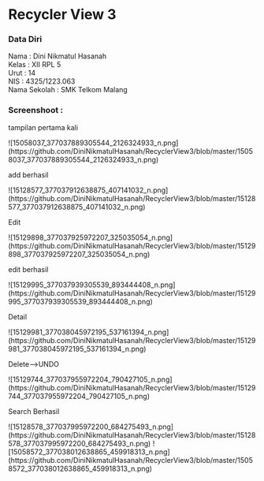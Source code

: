 <h1>Recycler View 3</h1>

<h3>Data Diri</h3>
Nama : Dini Nikmatul Hasanah <br>
Kelas : XII RPL 5 <br>
Urut : 14 <br>
NIS : 4325/1223.063 <br>
Nama Sekolah : SMK Telkom Malang <br>

<h3>Screenshoot :</h3>
<p>tampilan pertama kali</p>
![15058037_377037889305544_2126324933_n.png](https://github.com/DiniNikmatulHasanah/RecyclerView3/blob/master/15058037_377037889305544_2126324933_n.png)
<p>add berhasil</p>
![15128577_377037912638875_407141032_n.png](https://github.com/DiniNikmatulHasanah/RecyclerView3/blob/master/15128577_377037912638875_407141032_n.png)
<p>Edit</p>
![15129898_377037925972207_325035054_n.png](https://github.com/DiniNikmatulHasanah/RecyclerView3/blob/master/15129898_377037925972207_325035054_n.png)
<p>edit berhasil</p>
![15129995_377037939305539_893444408_n.png](https://github.com/DiniNikmatulHasanah/RecyclerView3/blob/master/15129995_377037939305539_893444408_n.png)
<p>Detail</p>
![15129981_377038045972195_537161394_n.png](https://github.com/DiniNikmatulHasanah/RecyclerView3/blob/master/15129981_377038045972195_537161394_n.png)
<p>Delete-->UNDO</p>
![15129744_377037955972204_790427105_n.png](https://github.com/DiniNikmatulHasanah/RecyclerView3/blob/master/15129744_377037955972204_790427105_n.png)
<p>Search Berhasil</p>
![15128578_377037995972200_684275493_n.png](https://github.com/DiniNikmatulHasanah/RecyclerView3/blob/master/15128578_377037995972200_684275493_n.png)
![15058572_377038012638865_459918313_n.png](https://github.com/DiniNikmatulHasanah/RecyclerView3/blob/master/15058572_377038012638865_459918313_n.png)

